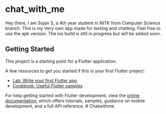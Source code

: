 # chat_with_me

Hey there, I am Sujan S, a 4th year student in NITK from Computer Science branch.
This is my Very own app made for texting and chatting. Feel free to use the apk version.
The ios build is still in progress but will be added soon. 
## Getting Started
This project is a starting point for a Flutter application.

A few resources to get you started if this is your first Flutter project:

- [Lab: Write your first Flutter app](https://docs.flutter.dev/get-started/codelab)
- [Cookbook: Useful Flutter samples](https://docs.flutter.dev/cookbook)

For help getting started with Flutter development, view the
[online documentation](https://docs.flutter.dev/), which offers tutorials,
samples, guidance on mobile development, and a full API reference.
#   C h a t _ w i t h _ m e 
 
 
